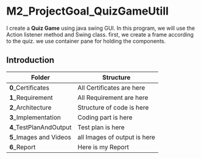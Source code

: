 # M2_ProjectGoal_QuizGameUtill
I create a **Quiz Game** using java swing GUI. In this program, we will use the Action listener method and Swing class. first, we create a frame according to the quiz. we use container pane for holding the components.

## Introduction

| Folder | Structure | 
| -----------| --------------- | 
| **0**_Certificates | All Certificates are here | 
| **1**_Requirement |All Requirement are here|
|**2**_Architecture| Structure of code is here| 
|**3**_Implementation|Coding part is here|
|**4**_TestPlanAndOutput| Test plan is here|
|**5**_Images and Videos| all Images of output is here |
|**6**_Report| Here is my Report|
